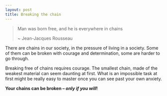 ```yaml
---
layout: post
title: Breaking the chain
---
```


> Man was born free, and he is everywhere in chains
> 
> \~ Jean-Jacques Rousseau

There are chains in our society, in the pressure of living in a society. Some of them can be broken with courage and determination, some are harder to go through.

Breaking free of chains requires courage. The smallest chain, made of the weakest material can seem daunting at first. What is an impossible task at first might be really easy to master once you can see past your own anxiety.

**Your chains can be broken – _only if you will_!**
